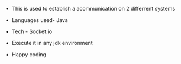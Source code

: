 - This is used to establish a acommunication on 2 differrent systems

- Languages used- Java

- Tech - Socket.io

- Execute it in any jdk environment

- Happy coding